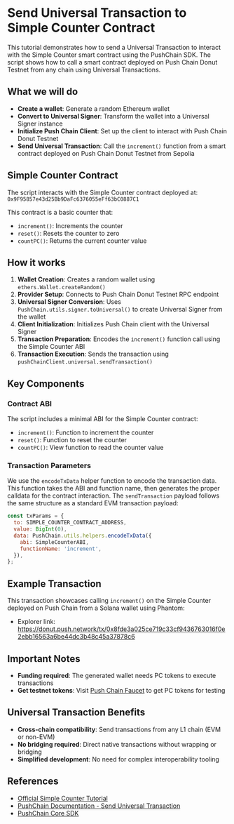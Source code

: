 # Send Universal Transaction to Simple Counter Contract

This tutorial demonstrates how to send a Universal Transaction to interact with the Simple Counter smart contract using the PushChain SDK. The script shows how to call a smart contract deployed on Push Chain Donut Testnet from any chain using Universal Transactions.

## What we will do

- **Create a wallet**: Generate a random Ethereum wallet
- **Convert to Universal Signer**: Transform the wallet into a Universal Signer instance
- **Initialize Push Chain Client**: Set up the client to interact with Push Chain Donut Testnet
- **Send Universal Transaction**: Call the `increment()` function from a smart contract deployed on Push Chain Donut Testnet from Sepolia

## Simple Counter Contract

The script interacts with the Simple Counter contract deployed at:
`0x9F95857e43d25Bb9DaFc6376055eFf63bC0887C1`

This contract is a basic counter that:

- `increment()`: Increments the counter
- `reset()`: Resets the counter to zero
- `countPC()`: Returns the current counter value

## How it works

1. **Wallet Creation**: Creates a random wallet using `ethers.Wallet.createRandom()`
2. **Provider Setup**: Connects to Push Chain Donut Testnet RPC endpoint
3. **Universal Signer Conversion**: Uses `PushChain.utils.signer.toUniversal()` to create Universal Signer from the wallet
4. **Client Initialization**: Initializes Push Chain client with the Universal Signer
5. **Transaction Preparation**: Encodes the `increment()` function call using the Simple Counter ABI
6. **Transaction Execution**: Sends the transaction using `pushChainClient.universal.sendTransaction()`

## Key Components

### Contract ABI

The script includes a minimal ABI for the Simple Counter contract:

- `increment()`: Function to increment the counter
- `reset()`: Function to reset the counter
- `countPC()`: View function to read the counter value

### Transaction Parameters

We use the `encodeTxData` helper function to encode the transaction data. This function takes the ABI and function name, then generates the proper calldata for the contract interaction. The `sendTransaction` payload follows the same structure as a standard EVM transaction payload:

```javascript
const txParams = {
  to: SIMPLE_COUNTER_CONTRACT_ADDRESS,
  value: BigInt(0),
  data: PushChain.utils.helpers.encodeTxData({
    abi: SimpleCounterABI,
    functionName: 'increment',
  }),
};
```

## Example Transaction

This transaction showcases calling `increment()` on the Simple Counter deployed on Push Chain from a Solana wallet using Phantom:

- Explorer link: <a href="https://donut.push.network/tx/0x8fde3a025ce719c33cf9436763016f0e2ebb16563a6be44dc3b48c45a37878c6" target="_blank">https://donut.push.network/tx/0x8fde3a025ce719c33cf9436763016f0e2ebb16563a6be44dc3b48c45a37878c6</a>

## Important Notes

- **Funding required**: The generated wallet needs PC tokens to execute transactions
- **Get testnet tokens**: Visit <a href="https://faucet.push.org/" target="_blank">Push Chain Faucet</a> to get PC tokens for testing

## Universal Transaction Benefits

- **Cross-chain compatibility**: Send transactions from any L1 chain (EVM or non-EVM)
- **No bridging required**: Direct native transactions without wrapping or bridging
- **Simplified development**: No need for complex interoperability tooling

## References

- <a href="https://pushchain.github.io/push-chain-website/pr-preview/pr-1067/docs/chain/tutorials/tutorial-simple-counter/" target="_blank">Official Simple Counter Tutorial</a>
- <a href="https://pushchain.github.io/push-chain-website/pr-preview/pr-1067/docs/chain/build/send-universal-transaction/" target="_blank">PushChain Documentation - Send Universal Transaction</a>
- <a href="https://www.npmjs.com/package/@pushchain/core" target="_blank">PushChain Core SDK</a>
